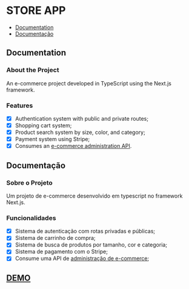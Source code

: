 # STORE APP

- [Documentation](#documentation)
- [Documentação](#documentação)

## Documentation

### About the Project

An e-commerce project developed in TypeScript using the Next.js framework.

### Features

- [x] Authentication system with public and private routes;
- [x] Shopping cart system;
- [x] Product search system by size, color, and category;
- [x] Payment system using Stripe;
- [x] Consumes an [e-commerce administration API](https://github.com/emvalencaf/adm-dashboard).

## Documentação

### Sobre o Projeto
Um projeto de e-commerce desenvolvido em typescript no framework Next.js.

### Funcionalidades

- [x] Sistema de autenticação com rotas privadas e públicas;
- [x] Sistema de carrinho de compra;
- [x] Sistema de busca de produtos por tamanho, cor e categoria;
- [x] Sistema de pagamento com o Stripe;
- [x] Consume uma API de [administração de e-commerce](https://github.com/emvalencaf/adm-dashboard);

## [DEMO](https://e-commerce-store-zeta.vercel.app/)